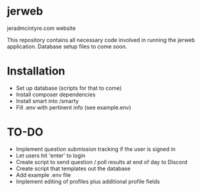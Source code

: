# jerweb
jeradmcintyre.com website

This repository contains all necessary code involved in running the jerweb application. Database setup files to come soon.

# Installation
* Set up database (scripts for that to come)
* Install composer dependencies
* Install smart into /smarty
* Fill .env with pertinent info (see example.env)

# TO-DO
* Implement question submission tracking if the user is signed in
* Let users hit 'enter' to login
* Create script to send question / poll results at end of day to Discord
* Create script that templates out the database
* Add example .env file
* Implement editing of profiles plus additional profile fields
